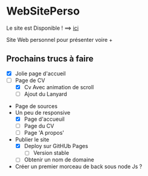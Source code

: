 # WebSitePerso

Le site est Disponible ! ==> [ici](https://github.com/R0bin-sys/WebSitePerso)

Site Web personnel pour présenter voire +

## Prochains trucs à faire

-   [x] Jolie page d'accueil
-   [ ] Page de CV
    -   [x] Cv Avec animation de scroll
    -   [ ] Ajout du Lanyard
-   Page de sources
-   Un peu de responsive
    -   [x] Page d'accueuil
    -   [ ] Page du CV
    -   [ ] Page 'A propos'
-   Publier le site
    -   [x] Deploy sur GitHUb Pages
        -   [ ] Version stable
    -   [ ] Obtenir un nom de domaine
-   Créer un premier morceau de back sous node Js ?
